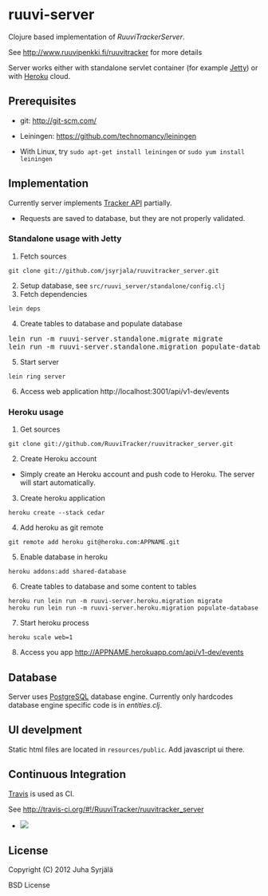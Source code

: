 # ruuvi-server

Clojure based implementation of *RuuviTrackerServer*.

See http://www.ruuvipenkki.fi/ruuvitracker for more details

Server works either with standalone servlet container (for example [Jetty](http://jetty.codehaus.org/jetty/)) or with [Heroku](http://www.heroku.com/) cloud.

## Prerequisites

* git: http://git-scm.com/

* Leiningen: https://github.com/technomancy/leiningen
 * With Linux, try ```sudo apt-get install leiningen``` or ```sudo yum install leiningen```


## Implementation

Currently server implements [Tracker API](http://www.ruuvipenkki.fi/ruuvitracker/Tracker-API) partially.

* Requests are saved to database, but they are not properly validated.

### Standalone usage with Jetty

1. Fetch sources
```
git clone git://github.com/jsyrjala/ruuvitracker_server.git
```
2. Setup database, see ```src/ruuvi_server/standalone/config.clj```
3. Fetch dependencies
```
lein deps
```
4. Create tables to database and populate database
<pre>
lein run -m ruuvi-server.standalone.migrate migrate
lein run -m ruuvi-server.standalone.migration populate-database
</pre>
5. Start server
```
lein ring server
```
6. Access web application
http://localhost:3001/api/v1-dev/events

### Heroku usage

1. Get sources
```
git clone git://github.com/RuuviTracker/ruuvitracker_server.git
```
2. Create Heroku account
  - Simply create an Heroku account and push code to Heroku. The server will start automatically.
3. Create heroku application
```
heroku create --stack cedar
```
4. Add heroku as git remote
```
git remote add heroku git@heroku.com:APPNAME.git
```
5. Enable database in heroku
```
heroku addons:add shared-database
```
6. Create tables to database and some content to tables
```
heroku run lein run -m ruuvi-server.heroku.migration migrate
heroku run lein run -m ruuvi-server.heroku.migration populate-database
```
7. Start heroku process
```
heroku scale web=1
```
8. Access you app 
http://APPNAME.herokuapp.com/api/v1-dev/events

## Database

Server uses [PostgreSQL](http://www.postgresql.org/) database engine. Currently only hardcodes database engine specific code is in *entities.clj*.


## UI develpment

Static html files are located in ```resources/public```. Add javascript ui there.

## Continuous Integration

[Travis](http://travis-ci.org/) is used as CI.

See http://travis-ci.org/#!/RuuviTracker/ruuvitracker_server

* <img src="https://secure.travis-ci.org/RuuviTracker/ruuvitracker_server.png?branch=master"/>

## License

Copyright (C) 2012 Juha Syrjälä

BSD License

